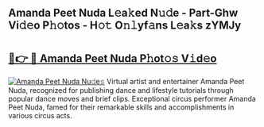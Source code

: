 ## Amanda Peet Nuda L𝚎a𝚔ed N𝚞𝚍e - Part-Ghw Vi𝚍𝚎o P𝚑𝚘tos - H𝚘𝚝 O𝚗𝚕yf𝚊ns L𝚎a𝚔s zYMJy

# <h2><a href="http://kf4fa8.oniu.top/?m=Amanda+Peet+Nuda">🔗👉 🔴 Amanda Peet Nuda P𝚑ot𝚘𝚜 V𝚒d𝚎o</a></h2>

[![Amanda Peet Nuda Nu𝚍e𝚜](https://i.imgur.com/0qMVB7G.gif)](http://kf4fa8.oniu.top/?m=Amanda+Peet+Nuda)
Virtual artist and entertainer Amanda Peet Nuda, recognized for publishing dance and lifestyle tutorials through popular dance moves and brief clips. Exceptional circus performer Amanda Peet Nuda, famed for their remarkable skills and accomplishments in various circus acts.  
